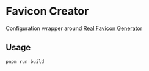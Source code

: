 # Favicon Creator

Configuration wrapper around [Real Favicon Generator](https://realfavicongenerator.net/)

## Usage

`pnpm run build`
